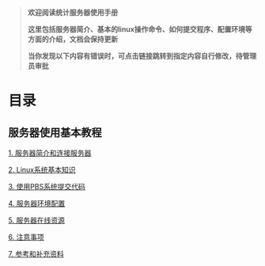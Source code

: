 > **欢迎阅读统计服务器使用手册**
> 
> **这里包括服务器简介、基本的linux操作命令、如何提交程序、配置环境等方面的介绍，文档会保持更新**
> 
> **当你发现以下内容有错误时，可点击链接跳转到指定内容自行修改，待管理员审批**

# 目录

## 服务器使用基本教程

[1. 服务器简介和连接服务器](/docs/source/docs/source/raw/服务器使用基本教程/CH1服务器简介和连接服务器.md)

[2. Linux系统基本知识](/docs/source/raw/服务器使用基本教程/CH2Linux系统基本知识.md)

[3. 使用PBS系统提交代码](/docs/source/raw/服务器使用基本教程/CH3使用PBS系统提交代码.md)

[4. 服务器环境配置](/docs/source/raw/服务器使用基本教程/CH4服务器环境配置.md)

[5. 服务器在线资源](/docs/source/raw/服务器使用基本教程/CH5服务器在线资源.md)

[6. 注意事项](/docs/source/raw/服务器使用基本教程/CH6注意事项.md)

[7. 参考和补充资料](/docs/source/raw/服务器使用基本教程/CH7参考资料.md)

